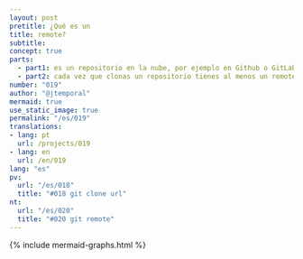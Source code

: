 ```yaml
---
layout: post
pretitle: ¿Qué es un
title: remote?
subtitle:
concept: true
parts:
  - part1: es un repositorio en la nube, por ejemplo en Github o GitLab
  - part2: cada vez que clonas un repositorio tienes al menos un remote - el `origin`
number: "019"
author: "@jtemporal"
mermaid: true
use_static_image: true
permalink: "/es/019"
translations:
- lang: pt
  url: /projects/019
- lang: en
  url: /en/019
lang: "es"
pv:
  url: "/es/018"
  title: "#018 git clone url"
nt:
  url: "/es/020"
  title: "#020 git remote"
---
```


{% include mermaid-graphs.html %}
